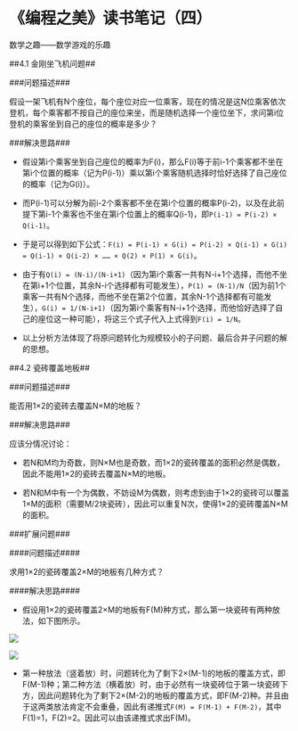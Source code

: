 # 《编程之美》读书笔记（四） #

数学之趣——数学游戏的乐趣

##4.1 金刚坐飞机问题##

###问题描述###

假设一架飞机有N个座位，每个座位对应一位乘客，现在的情况是这N位乘客依次登机，每个乘客都不按自己的座位来坐，而是随机选择一个座位坐下，求问第i位登机的乘客坐到自己的座位的概率是多少？

###解决思路###

- 假设第i个乘客坐到自己座位的概率为F(i)，那么F(i)等于前i-1个乘客都不坐在第i个位置的概率（记为P(i-1)）乘以第i个乘客随机选择时恰好选择了自己座位的概率（记为G(i)）。

- 而P(i-1)可以分解为前i-2个乘客都不坐在第i个位置的概率P(i-2)，以及在此前提下第i-1个乘客也不坐在第i个位置上的概率Q(i-1)，即`P(i-1) = P(i-2) × Q(i-1)`。

- 于是可以得到如下公式：`F(i) = P(i-1) × G(i) = P(i-2) × Q(i-1) × G(i) = Q(i-1) × Q(i-2) × …… × Q(2) × P(1) × G(i)`。

- 由于有`Q(i) = (N-i)/(N-i+1)`（因为第i个乘客一共有N-i+1个选择，而他不坐在第i+1个位置，其余N-i个选择都有可能发生），`P(1) = (N-1)/N`（因为前1个乘客一共有N个选择，而他不坐在第2个位置，其余N-1个选择都有可能发生），`G(i) = 1/(N-i+1)`（因为第i个乘客有N-i+1个选择，而他恰好选择了自己的座位这一种可能），将这三个式子代入上式得到`F(i) = 1/N`。

- 以上分析方法体现了将原问题转化为规模较小的子问题、最后合并子问题的解的思想。


##4.2 瓷砖覆盖地板##

###问题描述###

能否用1×2的瓷砖去覆盖N×M的地板？

###解决思路###

应该分情况讨论：

- 若N和M均为奇数，则N×M也是奇数，而1×2的瓷砖覆盖的面积必然是偶数，因此不能用1×2的瓷砖去覆盖N×M的地板。

- 若N和M中有一个为偶数，不妨设M为偶数，则考虑到由于1×2的瓷砖可以覆盖1×M的面积（需要M/2块瓷砖），因此可以重复N次，使得1×2的瓷砖覆盖N×M的面积。 

###扩展问题###

####问题描述####

求用1×2的瓷砖覆盖2×M的地板有几种方式？

####解决思路####

- 假设用1×2的瓷砖覆盖2×M的地板有F(M)种方式，那么第一块瓷砖有两种放法，如下图所示。

![](http://i.imgur.com/PDaMoGy.png)

![](http://i.imgur.com/hKmJ7w2.png)

- 第一种放法（竖着放）时，问题转化为了剩下2×(M-1)的地板的覆盖方式，即F(M-1)种；第二种方法（横着放）时，由于必然有一块瓷砖位于第一块瓷砖下方，因此问题转化为了剩下2×(M-2)的地板的覆盖方式，即F(M-2)种。并且由于这两类放法肯定不会重叠，因此有递推式`F(M) = F(M-1) + F(M-2)`，其中F(1)=1，F(2)=2。因此可以由该递推式求出F(M)。